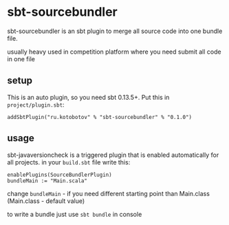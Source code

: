 sbt-sourcebundler
====================

sbt-sourcebundler is an sbt plugin to merge all source code into one bundle file.

usually heavy used in competition platform where you need submit all code in one file

setup
-----

This is an auto plugin, so you need sbt 0.13.5+. Put this in `project/plugin.sbt`:

```sbtshell
addSbtPlugin("ru.kotobotov" % "sbt-sourcebundler" % "0.1.0")
```

usage
-----

sbt-javaversioncheck is a triggered plugin that is enabled automatically for all projects.
in your `build.sbt` file write this:

```sbtshell
enablePlugins(SourceBundlerPlugin)
bundleMain := "Main.scala"
```

change `bundleMain` - if you need different starting point than Main.class (Main.class - default value)

to write a bundle just use `sbt bundle` in console